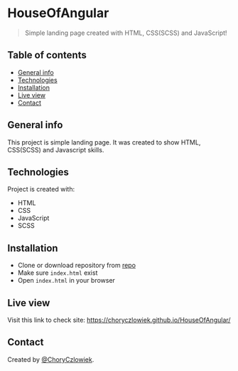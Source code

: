 # HouseOfAngular
> Simple landing page created with HTML, CSS(SCSS) and JavaScript!

## Table of contents
* [General info](#general-info)
* [Technologies](#technologies)
* [Installation](#installation)
* [Live view](#live-view)
* [Contact](#contact)

## General info
This project is simple landing page. It was created to show HTML, CSS(SCSS) and Javascript skills.

## Technologies
Project is created with:

* HTML
* CSS
* JavaScript
* SCSS

## Installation

* Clone or download repository from [repo](https://github.com/ChoryCzlowiek/House-of-Angular.git)
* Make sure ```index.html``` exist
* Open ```index.html``` in your browser

## Live view
Visit this link to check site: https://choryczlowiek.github.io/HouseOfAngular/

## Contact
Created by [@ChoryCzlowiek](https://github.com/ChoryCzlowiek).
